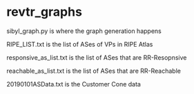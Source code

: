 # revtr_graphs

sibyl_graph.py is where the graph generation happens

RIPE_LIST.txt is the list of ASes of VPs in RIPE Atlas

responsive_as_list.txt is the list of ASes that are RR-Resopnsive

reachable_as_list.txt is the list of ASes that are RR-Reachable

20190101ASData.txt is the Customer Cone data


